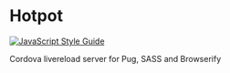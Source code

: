# Hotpot

[![JavaScript Style Guide](https://img.shields.io/badge/code%20style-standard-brightgreen.svg)](http://standardjs.com/)

Cordova livereload server for Pug, SASS and Browserify
